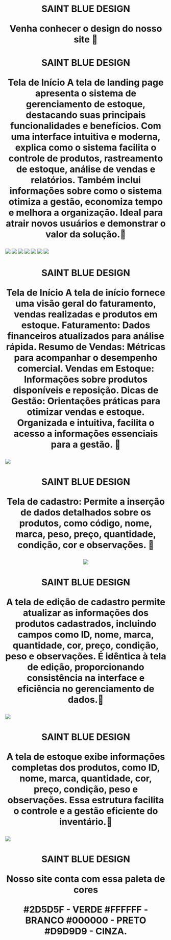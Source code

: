 <h1 align="center">
    <p>SAINT BLUE DESIGN</p>
    <p> Venha conhecer o design do nosso site 🔭</p>
</h1>


<h1 align="center">
    <p>SAINT BLUE DESIGN</p>
    <p> Tela de Início
A tela de landing page apresenta o sistema de gerenciamento de estoque, destacando suas principais funcionalidades e benefícios. Com uma interface intuitiva e moderna, explica como o sistema facilita o controle de produtos, rastreamento de estoque, análise de vendas e relatórios. Também inclui informações sobre como o sistema otimiza a gestão, economiza tempo e melhora a organização. Ideal para atrair novos usuários e demonstrar o valor da solução.🔭</p>
</h1>
<img src= "./tela inicio 1.jpg" />
<img src= "./tela inicio 2.jpg" />
<img src= "./tela inicio 3.jpg" />
<img src= "./tela inicio 4.jpg" />
<img src= "./tela inicio 5.jpg" />
<img src= "./tela inicio 6.jpg" />
<img src= "./tela inicio 7.jpg" />


<h1 align="center">
    <p>SAINT BLUE DESIGN</p>
    <p> Tela de Início
A tela de início fornece uma visão geral do faturamento, vendas realizadas e produtos em estoque.
Faturamento: Dados financeiros atualizados para análise rápida.
Resumo de Vendas: Métricas para acompanhar o desempenho comercial.
Vendas em Estoque: Informações sobre produtos disponíveis e reposição.
Dicas de Gestão: Orientações práticas para otimizar vendas e estoque.
Organizada e intuitiva, facilita o acesso a informações essenciais para a gestão. 🔭</p>
</h1>
<img src= "./foto-inicio.jpg" />

<h1 align="center">
    <p>SAINT BLUE DESIGN</p>
    <p> Tela de cadastro: Permite a inserção de dados detalhados sobre os produtos, como código, nome, marca, peso, preço, quantidade, condição, cor e observações. 🔭</p>
    <img src= "./cadastro-produto.png" />
  
<h1 align="center">
    <p>SAINT BLUE DESIGN</p>
    <p> A tela de edição de cadastro permite atualizar as informações dos produtos cadastrados, incluindo campos como ID, nome, marca, quantidade, cor, preço, condição, peso e observações. É idêntica à tela de edição, proporcionando consistência na interface e eficiência no gerenciamento de dados.🔭</p>
</h1>
<img src= "./editar produto.png" />

<h1 align="center">
    <p>SAINT BLUE DESIGN</p>
    <p> A tela de estoque exibe informações completas dos produtos, como ID, nome, marca, quantidade, cor, preço, condição, peso e observações. Essa estrutura facilita o controle e a gestão eficiente do inventário.🔭</p>
</h1>
<img src= "./estoque.jpg" />

<h1 align="center">
<p>SAINT BLUE DESIGN</p>
<p> Nosso site conta com essa paleta de cores </p>
<p>
#2D5D5F - VERDE 
#FFFFFF - BRANCO
#000000 - PRETO
#D9D9D9 - CINZA. </p>
